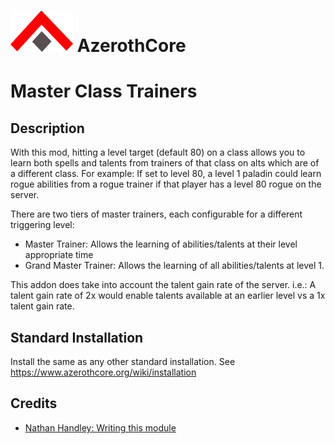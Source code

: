# ![logo](https://raw.githubusercontent.com/azerothcore/azerothcore.github.io/master/images/logo-github.png) AzerothCore

# Master Class Trainers

## Description

With this mod, hitting a level target (default 80) on a class allows you to learn both spells and talents from trainers of that class on alts which are of a different class.  For example: If set to level 80, a level 1 paladin could learn rogue abilities from a rogue trainer if that player has a level 80 rogue on the server.

There are two tiers of master trainers, each configurable for a different triggering level:
- Master Trainer: Allows the learning of abilities/talents at their level appropriate time
- Grand Master Trainer: Allows the learning of all abilities/talents at level 1.

This addon does take into account the talent gain rate of the server.  i.e.: A talent gain rate of 2x would enable talents available at an earlier level vs a 1x talent gain rate.

## Standard Installation
Install the same as any other standard installation.  See https://www.azerothcore.org/wiki/installation

## Credits
*  [Nathan Handley: Writing this module](https://github.com/NathanHandley)